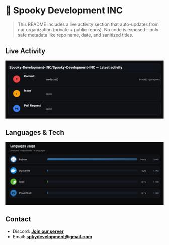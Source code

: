 # 👻 Spooky Development INC

> This README includes a live activity section that auto-updates from our organization (private + public repos). No code is exposed—only safe metadata like repo name, date, and sanitized titles.

## Live Activity
![Repo Snapshot](./assets/repo-snapshot.svg?v=c71164b6b9)

## Languages & Tech
![Languages Usage](./assets/languages.svg?v=dad4d7b691)

## Contact
- Discord: **[Join our server](https://discord.gg/XYspZgEEJb)**
- Email: **spkydevelopment@gmail.com**
